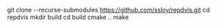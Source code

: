 git clone --recurse-submodules https://github.com/ssloy/repdvis.git
cd repdvis
mkdir build
cd build
cmake ..
make
